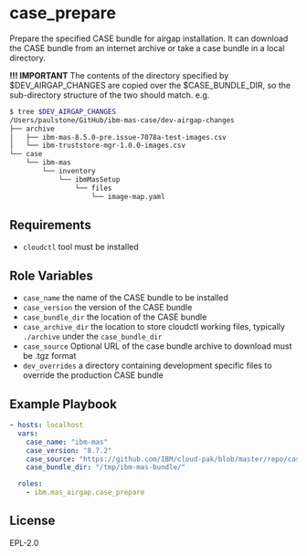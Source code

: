 case_prepare
===================

Prepare the specified CASE bundle for airgap installation. It can download the CASE bundle from an internet archive or take a case bundle in a local directory.

**!!! IMPORTANT**
The contents of the directory specified by $DEV_AIRGAP_CHANGES are copied over the $CASE_BUNDLE_DIR, so the sub-directory structure of the two should match. e.g.

```bash
$ tree $DEV_AIRGAP_CHANGES
/Users/paulstone/GitHub/ibm-mas-case/dev-airgap-changes
├── archive
│   ├── ibm-mas-8.5.0-pre.issue-7078a-test-images.csv
│   └── ibm-truststore-mgr-1.0.0-images.csv
└── case
    └── ibm-mas
        └── inventory
            └── ibmMasSetup
                └── files
                    └── image-map.yaml
```

Requirements
------------
- `cloudctl` tool must be installed


Role Variables
--------------

- `case_name` the name of the CASE bundle to be installed
- `case_version` the version of the CASE bundle
- `case_bundle_dir` the location of the CASE bundle
- `case_archive_dir` the location to store cloudctl working files, typically `./archive` under the `case_bundle_dir`
- `case_source` Optional URL of the case bundle archive to download  must be .tgz format
- `dev_overrides` a directory containing development specific files to override the production CASE bundle


Example Playbook
----------------

```yaml
- hosts: localhost
  vars:
    case_name: "ibm-mas"
    case_version: "8.7.2"
    case_source: "https://github.com/IBM/cloud-pak/blob/master/repo/case/{{case_name}}/{{case_version}}/{{case_name}}-{{case_version}}.tgz?raw=true"
    case_bundle_dir: "/tmp/ibm-mas-bundle/"

  roles:
    - ibm.mas_airgap.case_prepare
```

License
-------

EPL-2.0
